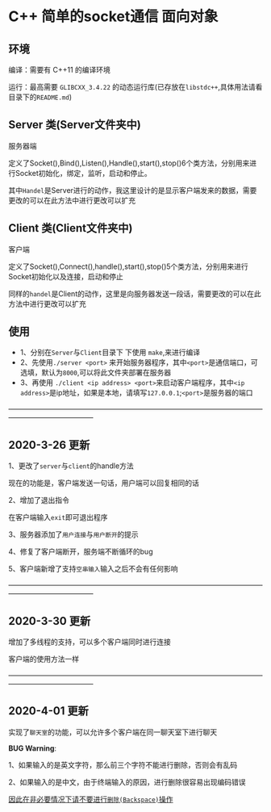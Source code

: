 # C++ 简单的socket通信 面向对象

## 环境

编译：需要有 C++11 的编译环境

运行：最高需要 `GLIBCXX_3.4.22` 的动态运行库(已存放在`libstdc++`,具体用法请看目录下的`README.md`)

## Server 类(Server文件夹中)

   服务器端

   定义了Socket(),Bind(),Listen(),Handle(),start(),stop()6个类方法，分别用来进行Socket初始化，绑定，监听，启动和停止。

   其中`Handel`是Server进行的动作，我这里设计的是显示客户端发来的数据，需要更改的可以在此方法中进行更改可以扩充

## Client 类(Client文件夹中)

   客户端

   定义了Socket(),Connect(),handle(),start(),stop()5个类方法，分别用来进行Socket初始化以及连接，启动和停止

   同样的`handel`是Client的动作，这里是向服务器发送一段话，需要更改的可以在此方法中进行更改可以扩充

## 使用

   - 1、分别在`Server`与`Client`目录下 下使用 `make`,来进行编译
   - 2、先使用`./server <port>` 来开始服务器程序，其中`<port>`是通信端口，可选填，默认为`8000`,可以将此文件夹部署在服务器
   - 3、再使用 `./client <ip address> <port>`来启动客户端程序，其中`<ip address>`是ip地址，如果是本地，请填写`127.0.0.1`;`<port>`是服务器的端口



————————————————————————————————————————————————

## 2020-3-26 更新

1、更改了`server`与`client`的handle方法

现在的功能是，客户端发送一句话，用户端可以回复相同的话



2、增加了退出指令

在客户端输入`exit`即可退出程序



3、服务器添加了`用户连接`与`用户断开`的提示



4、修复了客户端断开，服务端不断循环的bug



5、客户端新增了支持`空串输入`输入之后不会有任何影响



————————————————————————————————————————————————

## 2020-3-30 更新

增加了多线程的支持，可以多个客户端同时进行连接



客户端的使用方法一样



————————————————————————————————————————————————

## 2020-4-01 更新

实现了`聊天室`的功能，可以允许多个客户端在同一聊天室下进行聊天



**BUG Warning**:

1、如果输入的是英文字符，那么前三个字符不能进行删除，否则会有乱码

2、如果输入的是中文，由于终端输入的原因，进行删除很容易出现编码错误

<u>因此在非必要情况下请不要进行`删除(Backspace)`操作</u>		





​	